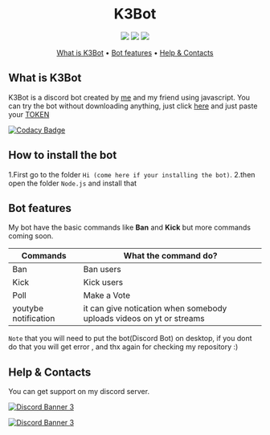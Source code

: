 <h1 align="center"><b>K3Bot</b></h1>

<p align="center">
  <a href='LICENSE'><img src='https://raster.shields.io/badge/License-AGPL3.0%20LIcense-16c60c.svg?style=for-the-badge'></a>
  <a href='https://github.com/Unknownio/SimpleBot/releases'><img src='https://raster.shields.io/badge/Project-Releases-red.svg?style=for-the-badge'></a>
  <a href='#'><img src='https://raster.shields.io/badge/Language-JS-orange.svg?style=for-the-badge'></a>
</p>

<p align="center">
<a href='#what-is-k3bot'>What is K3Bot</a>
•
<a href='#bot-features'>Bot features</a>
•
<a href='#help--contacts'>Help & Contacts</a>
</p>

## What is K3Bot

K3Bot is a discord bot created by [me](https://github.com/Unknownio) and my friend using javascript.
You can try the bot without downloading anything, just click [here](https://repl.it/join/zulovgka-gamerpubg1008) and just paste your [TOKEN](https://www.writebots.com/discord-bot-token/)

[![Codacy Badge](https://app.codacy.com/project/badge/Grade/34e8ab04941d41099293ebc558d94257)](https://www.codacy.com/gh/Unknownio/ErrorByNight/dashboard?utm_source=github.com&amp;utm_medium=referral&amp;utm_content=Unknownio/ErrorByNight&amp;utm_campaign=Badge_Grade)

## How to install the bot
1.First go to the folder `Hi (come here if your installing the bot)`.
2.then open the folder `Node.js` and install that 

## Bot features
My bot have the basic commands like <b>Ban</b> and <b>Kick</b> but more commands coming soon.

|Commands     | What the command do? |
|-------------|--------------------- |
| Ban         | Ban users            |
| Kick        | Kick users           |
| Poll        | Make a Vote          |
| youtybe notification | it can give notication when somebody uploads videos on yt or streams|

`Note` that you will need to put the bot(Discord Bot) on desktop, if you dont do that you will get error , and thx again for checking my repository :)

## Help & Contacts

You can get support on my discord server.

<a target="_blank" rel="noopener noreferrer" href='https://discord.gg/8PDEQqsG5b'>![Discord Banner 3](https://discordapp.com/api/guilds/713417725191389184/widget.png?style=banner3)</a>

<a target="_blank" rel="noopener noreferrer" href='https://discord.gg/g5T4Y2Tv'>![Discord Banner 3](https://discordapp.com/api/guilds/815221436179677184/widget.png?style=banner3)</a>
